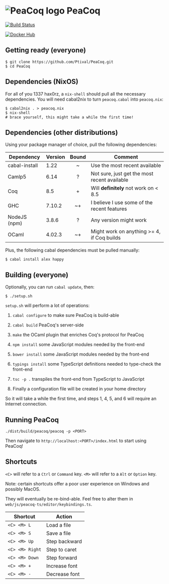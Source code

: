 ![PeaCoq logo](http://goto.ucsd.edu/~vrobert/peacoq.png) PeaCoq
===============================================================

[![Build Status](https://travis-ci.org/Ptival/PeaCoq.svg)](https://travis-ci.org/Ptival/PeaCoq)

[![Docker Hub](http://goto.ucsd.edu/~vrobert/docker.png)](https://hub.docker.com/r/ptival/peacoq/)

Getting ready (everyone)
------------------------

```
$ git clone https://github.com/Ptival/PeaCoq.git
$ cd PeaCoq
```

Dependencies (NixOS)
--------------------

For all of you 1337 hax0rz, a `nix-shell` should pull all the necessary dependencies.
You will need cabal2nix to turn `peacoq.cabal` into `peacoq.nix`:

```
$ cabal2nix . > peacoq.nix
$ nix-shell
# brace yourself, this might take a while the first time!
```

Dependencies (other distributions)
----------------------------------

Using your package manager of choice, pull the following dependencies:

| Dependency    | Version | Bound | Comment                                      |
| ------------- | ------- |:-----:| -------------------------------------------- |
| cabal-install | 1.22    | ~     | Use the most recent available                |
| Camlp5        | 6.14    | ?     | Not sure, just get the most recent available |
| Coq           | 8.5     | +     | Will **definitely** not work on < 8.5        |
| GHC           | 7.10.2  | ~+    | I believe I use some of the recent features  |
| NodeJS (npm)  | 3.8.6   | ?     | Any version might work                       |
| OCaml         | 4.02.3  | ~+    | Might work on anything >= 4, if Coq builds   |

Plus, the following cabal dependencies must be pulled manually:

```
$ cabal install alex happy
```

Building (everyone)
-------------------

Optionally, you can run `cabal update`, then:

```
$ ./setup.sh
```

`setup.sh` will perform a lot of operations:

1. `cabal configure` to make sure PeaCoq is build-able

2. `cabal build` PeaCoq's server-side

3. `make` the OCaml plugin that enriches Coq's protocol for PeaCoq

4. `npm install` some JavaScript modules needed by the front-end

5. `bower install` some JavaScript modules needed by the front-end

6. `typings install` some TypeScript definitions needed to type-check the front-end

7. `tsc -p .` transpiles the front-end from TypeScript to JavaScript

8. Finally a configuration file will be created in your home directory

So it will take a while the first time, and steps 1, 4, 5, and 6 will
require an Internet connection.

Running PeaCoq
--------------

```
./dist/build/peacoq/peacoq -p <PORT>
```

Then navigate to `http://localhost:<PORT>/index.html` to start using PeaCoq!

Shortcuts
---------

`<C>` will refer to a `Ctrl` or `Command` key.
`<M>` will refer to a `Alt` or `Option` key.

Note: certain shortcuts offer a poor user experience on Windows and possibly MacOS.

They will eventually be re-bind-able. Feel free to alter them in
`web/js/peacoq-ts/editor/keybindings.ts`.

| Shortcut        | Action        |
| --------------- | ------------- |
| `<C> <M> L`     | Load a file   |
| `<C> <M> S`     | Save a file   |
| `<C> <M> Up`    | Step backward |
| `<C> <M> Right` | Step to caret |
| `<C> <M> Down`  | Step forward  |
| `<C> <M> +`     | Increase font |
| `<C> <M> -`     | Decrease font |

